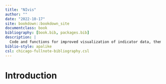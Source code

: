 ```yaml
--- 
title: "NIvis"
author: ""
date: "2022-10-17"
site: bookdown::bookdown_site
documentclass: book
bibliography: [book.bib, packages.bib]
description: |
  Code and functions for improved visualization of indicator data, thematic indices, and ecosystem indices from the Norwegian Nature Index work.
biblio-style: apalike
csl: chicago-fullnote-bibliography.csl
---
```


# Introduction

